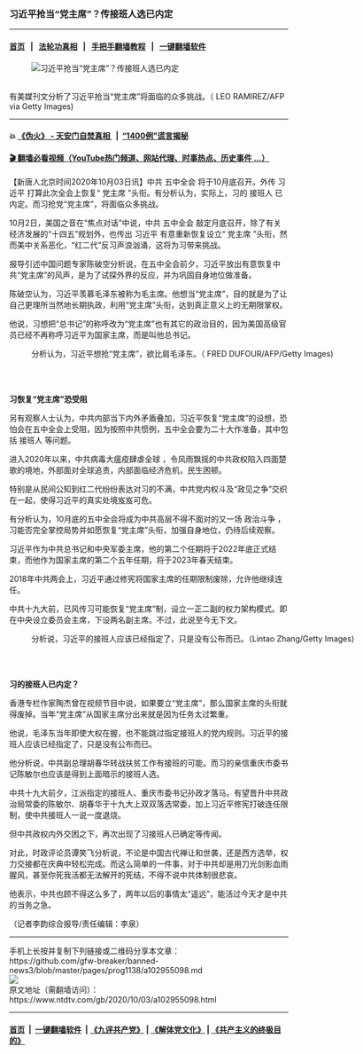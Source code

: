 ### 习近平抢当“党主席”？传接班人选已内定
------------------------

#### [首页](https://github.com/gfw-breaker/banned-news3/blob/master/README.md) &nbsp;&nbsp;|&nbsp;&nbsp; [法轮功真相](https://github.com/begood0513/basic/blob/master/README.md)  &nbsp;&nbsp;|&nbsp;&nbsp; [手把手翻墙教程](https://github.com/gfw-breaker/guides/wiki)  &nbsp;&nbsp;|&nbsp;&nbsp; [一键翻墙软件](https://github.com/gfw-breaker/nogfw/blob/master/README.md)  



<div><div class="featured_image">
 <figure>
  <img alt="习近平抢当“党主席”？传接班人选已内定" src="https://i.ntdtv.com/assets/uploads/2020/10/GettyImages-1214296586-800x450.jpg"/>
 </figure><br/>
 <span class="caption">
  有美媒刊文分析了习近平抢当“党主席”将面临的众多挑战。（ LEO RAMIREZ/AFP via Getty Images)
 </span>
</div>
</div><hr/>

#### 💥 [《伪火》 - 天安门自焚真相 ](http://158.247.195.190:10000/videos/blog/weihuo.html)&nbsp; |&nbsp; [“1400例”谎言揭秘  ](http://158.247.195.190:10000/videos/blog/jiexi1400.html)

#### [ 🎬  翻墙必看视频（YouTube热门频道、网站代理、时事热点、历史事件 ...）](https://github.com/gfw-breaker/links/blob/master/banned.md)

<div><div class="post_content" itemprop="articleBody">
 <p>
  【新唐人北京时间2020年10月03日讯】中共
  <ok href="https://www.ntdtv.com/gb/五中全会.htm">
   五中全会
  </ok>
  将于10月底召开。外传
  <ok href="https://www.ntdtv.com/gb/习近平.htm">
   习近平
  </ok>
  打算此次全会上恢复“
  <ok href="https://www.ntdtv.com/gb/党主席.htm">
   党主席
  </ok>
  ”头衔。有分析认为，实际上，习的
  <ok href="https://www.ntdtv.com/gb/接班人.htm">
   接班人
  </ok>
  已内定。而习抢党“党主席”，将面临众多挑战。
 </p>
 <p>
  10月2日，美国之音在“焦点对话”中说，中共
  <ok href="https://www.ntdtv.com/gb/五中全会.htm">
   五中全会
  </ok>
  敲定月底召开，除了有关经济发展的“十四五”规划外，也传出
  <ok href="https://www.ntdtv.com/gb/习近平.htm">
   习近平
  </ok>
  有意重新恢复设立“
  <ok href="https://www.ntdtv.com/gb/党主席.htm">
   党主席
  </ok>
  ”头衔，然而美中关系恶化，“红二代”反习声浪汹涌，这将为习带来挑战。
 </p>
 <p>
  报导引述中国问题专家陈破空分析说，在五中全会前夕，习近平放出有意恢复中共“党主席”的风声，是为了试探外界的反应，并为巩固自身地位做准备。
 </p>
 <p>
  陈破空认为，习近平羡慕毛泽东被称为毛主席。他想当“党主席”，目的就是为了让自己更理所当然地长期执政，利用“党主席”头衔，达到真正意义上的无期限掌权。
 </p>
 <p>
  他说，习想把“总书记”的称呼改为“党主席”也有其它的政治目的，因为美国高级官员已经不再称呼习近平为国家主席，而是叫他总书记。
 </p>
 <figure class="wp-caption alignnone" id="attachment_102946384" style="width: 600px">
  <ok href="https://i.ntdtv.com/assets/uploads/2020/09/xi-jinping2018-GettyImages-932970890-1.jpg">
   <img alt="" class="size-medium wp-image-102946384" src="https://i.ntdtv.com/assets/uploads/2020/09/xi-jinping2018-GettyImages-932970890-1-600x338.jpg"/>
  </ok>
  <br/><figcaption class="wp-caption-text">
   分析认为，习近平想抢“党主席”，欲比肩毛泽东。（ FRED DUFOUR/AFP/Getty Images)
  </figcaption><br/>
 </figure><br/>
 <p>
  <strong>
   习恢复“党主席”恐受阻
  </strong>
 </p>
 <p>
  另有观察人士认为，中共内部当下内外矛盾叠加，习近平恢复“党主席”的设想，恐怕会在五中全会上受阻，因为按照中共惯例，五中全会要为二十大作准备，其中包括
  <ok href="https://www.ntdtv.com/gb/接班人.htm">
   接班人
  </ok>
  等问题。
 </p>
 <p>
  进入2020年以来，中共病毒大瘟疫肆虐全球 ，令风雨飘摇的中共政权陷入四面楚歌的境地，外部面对全球追责，内部面临经济危机，民生困顿。
 </p>
 <p>
  特别是从民间公知到红二代纷纷表达对习的不满，中共党内权斗及“政见之争”交织在一起，使得习近平的真实处境岌岌可危。
 </p>
 <p>
  有分析认为，10月底的五中全会将成为中共高层不得不面对的又一场
  <ok href="https://www.ntdtv.com/gb/政治斗争.htm">
   政治斗争
  </ok>
  ，习能否完全掌控局势并如愿恢复“党主席”头衔，加强自身地位，仍待后续观察。
 </p>
 <p>
  习近平作为中共总书记和中央军委主席，他的第二个任期将于2022年底正式结束，而他作为国家主席的第二个五年任期，将于2023年春天结束。
 </p>
 <p>
  2018年中共两会上，习近平通过修宪将国家主席的任期限制废除，允许他继续连任。
 </p>
 <p>
  中共十九大前，已风传习可能恢复“党主席”制，设立一正二副的权力架构模式。即在中央设立委员会主席，下设两名副主席。不过，此说至今无下文。
 </p>
 <figure class="wp-caption alignnone" id="attachment_102955115" style="width: 600px">
  <ok href="https://i.ntdtv.com/assets/uploads/2020/10/GettyImages-934880582.jpg">
   <img alt="" class="size-medium wp-image-102955115" src="https://i.ntdtv.com/assets/uploads/2020/10/GettyImages-934880582-600x604.jpg"/>
  </ok>
  <br/><figcaption class="wp-caption-text">
   分析说，习近平的接班人应该已经指定了，只是没有公布而已。（Lintao Zhang/Getty Images)
  </figcaption><br/>
 </figure><br/>
 <p>
  <strong>
   习的接班人已内定？
  </strong>
 </p>
 <p>
  香港专栏作家陶杰曾在视频节目中说，如果要立“党主席”，那么国家主席的头衔就得废掉。当年“党主席”从国家主席分出来就是因为任务太过繁重。
 </p>
 <p>
  他说，毛泽东当年即使大权在握，也不能跳过指定接班人的党内规则。习近平的接班人应该已经指定了，只是没有公布而已。
 </p>
 <p>
  他分析说，中共副总理胡春华转战扶贫工作有接班的可能。而习的亲信重庆市委书记陈敏尔也应该是得到上面暗示的接班人选。
 </p>
 <p>
  中共十九大前夕，江派指定的接班人、重庆市委书记孙政才落马。有望晋升中共政治局常委的陈敏尔、胡春华于十九大上双双落选常委，加上习近平修宪打破连任限制，使中共接班人一说一度退烧。
 </p>
 <p>
  但中共政权内外交困之下，再次出现了习接班人已确定等传闻。
 </p>
 <p>
  对此，时政评论员谭笑飞分析说，不论是中国古代禅让和世袭，还是西方选举，权力交接都在庆典中轻松完成。而这么简单的一件事，对于中共却是用刀光剑影血雨腥风，甚至你死我活都无法解开的死结，不得不说中共体制很悲哀。
 </p>
 <p>
  他表示，中共也顾不得这么多了，两年以后的事情太“遥远”，能活过今天才是中共的当务之急。
 </p>
 <p>
  （记者李韵综合报导/责任编辑：李泉）
 </p>
 <div class="single_ad">
 </div>
</div>
</div>
<hr/>
手机上长按并复制下列链接或二维码分享本文章：<br/>
https://github.com/gfw-breaker/banned-news3/blob/master/pages/prog1138/a102955098.md <br/>
<a href='https://github.com/gfw-breaker/banned-news3/blob/master/pages/prog1138/a102955098.md'><img src='https://github.com/gfw-breaker/banned-news3/blob/master/pages/prog1138/a102955098.md.png'/></a> <br/>
原文地址（需翻墙访问）：https://www.ntdtv.com/gb/2020/10/03/a102955098.html


------------------------
#### [首页](https://github.com/gfw-breaker/banned-news3/blob/master/README.md) &nbsp;|&nbsp; [一键翻墙软件](https://github.com/gfw-breaker/nogfw/blob/master/README.md) &nbsp;| [《九评共产党》](https://github.com/gfw-breaker/9ping.md/blob/master/README.md#九评之一评共产党是什么) | [《解体党文化》](https://github.com/gfw-breaker/jtdwh.md/blob/master/README.md) | [《共产主义的终极目的》](https://github.com/gfw-breaker/gczydzjmd.md/blob/master/README.md)


<img src='http://gfw-breaker.win/banned-news3/pages/prog1138/a102955098.md' width='0px' height='0px'/>